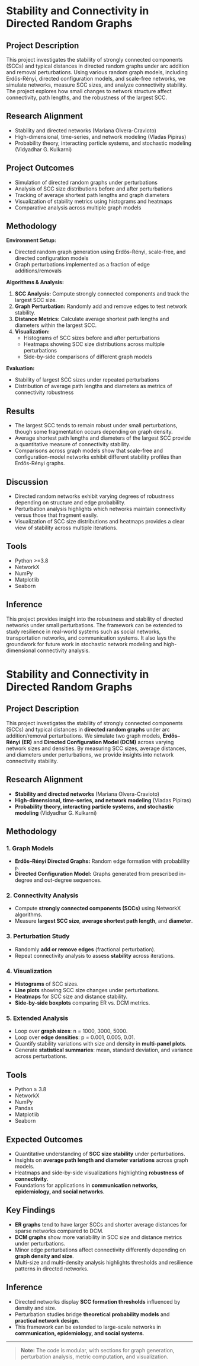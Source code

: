 # Stability and Connectivity in Directed Random Graphs

## Project Description
This project investigates the stability of strongly connected components (SCCs) and typical distances in directed random graphs under arc addition and removal perturbations. Using various random graph models, including Erdős-Rényi, directed configuration models, and scale-free networks, we simulate networks, measure SCC sizes, and analyze connectivity stability. The project explores how small changes to network structure affect connectivity, path lengths, and the robustness of the largest SCC.

## Research Alignment
- Stability and directed networks (Mariana Olvera-Cravioto)  
- High-dimensional, time-series, and network modeling (Vladas Pipiras)  
- Probability theory, interacting particle systems, and stochastic modeling (Vidyadhar G. Kulkarni)  

## Project Outcomes
- Simulation of directed random graphs under perturbations  
- Analysis of SCC size distributions before and after perturbations  
- Tracking of average shortest path lengths and graph diameters  
- Visualization of stability metrics using histograms and heatmaps  
- Comparative analysis across multiple graph models  

## Methodology
**Environment Setup:**  
- Directed random graph generation using Erdős-Rényi, scale-free, and directed configuration models  
- Graph perturbations implemented as a fraction of edge additions/removals  

**Algorithms & Analysis:**  
1. **SCC Analysis:** Compute strongly connected components and track the largest SCC size.  
2. **Graph Perturbation:** Randomly add and remove edges to test network stability.  
3. **Distance Metrics:** Calculate average shortest path lengths and diameters within the largest SCC.  
4. **Visualization:**  
   - Histograms of SCC sizes before and after perturbations  
   - Heatmaps showing SCC size distributions across multiple perturbations  
   - Side-by-side comparisons of different graph models  

**Evaluation:**  
- Stability of largest SCC sizes under repeated perturbations  
- Distribution of average path lengths and diameters as metrics of connectivity robustness  

## Results
- The largest SCC tends to remain robust under small perturbations, though some fragmentation occurs depending on graph density.  
- Average shortest path lengths and diameters of the largest SCC provide a quantitative measure of connectivity stability.  
- Comparisons across graph models show that scale-free and configuration-model networks exhibit different stability profiles than Erdős-Rényi graphs.  

## Discussion
- Directed random networks exhibit varying degrees of robustness depending on structure and edge probability.  
- Perturbation analysis highlights which networks maintain connectivity versus those that fragment easily.  
- Visualization of SCC size distributions and heatmaps provides a clear view of stability across multiple iterations.  

## Tools
- Python >=3.8  
- NetworkX  
- NumPy  
- Matplotlib  
- Seaborn  

## Inference
This project provides insight into the robustness and stability of directed networks under small perturbations. The framework can be extended to study resilience in real-world systems such as social networks, transportation networks, and communication systems. It also lays the groundwork for future work in stochastic network modeling and high-dimensional connectivity analysis.

# Stability and Connectivity in Directed Random Graphs

## Project Description
This project investigates the stability of strongly connected components (SCCs) and typical distances in **directed random graphs** under arc addition/removal perturbations. We simulate two graph models, **Erdős–Rényi (ER)** and **Directed Configuration Model (DCM)** across varying network sizes and densities. By measuring SCC sizes, average distances, and diameters under perturbations, we provide insights into network connectivity stability.

## Research Alignment
- **Stability and directed networks** (Mariana Olvera-Cravioto)  
- **High-dimensional, time-series, and network modeling** (Vladas Pipiras)  
- **Probability theory, interacting particle systems, and stochastic modeling** (Vidyadhar G. Kulkarni)  

## Methodology

### 1. Graph Models
- **Erdős–Rényi Directed Graphs:** Random edge formation with probability `p`.  
- **Directed Configuration Model:** Graphs generated from prescribed in-degree and out-degree sequences.

### 2. Connectivity Analysis
- Compute **strongly connected components (SCCs)** using NetworkX algorithms.  
- Measure **largest SCC size**, **average shortest path length**, and **diameter**.  

### 3. Perturbation Study
- Randomly **add or remove edges** (fractional perturbation).  
- Repeat connectivity analysis to assess **stability** across iterations.

### 4. Visualization
- **Histograms** of SCC sizes.  
- **Line plots** showing SCC size changes under perturbations.  
- **Heatmaps** for SCC size and distance stability.  
- **Side-by-side boxplots** comparing ER vs. DCM metrics.

### 5. Extended Analysis
- Loop over **graph sizes**: n = 1000, 3000, 5000.  
- Loop over **edge densities**: p = 0.001, 0.005, 0.01.  
- Quantify stability variations with size and density in **multi-panel plots**.  
- Generate **statistical summaries**: mean, standard deviation, and variance across perturbations.

## Tools
- Python ≥ 3.8  
- NetworkX  
- NumPy  
- Pandas  
- Matplotlib  
- Seaborn  

## Expected Outcomes
- Quantitative understanding of **SCC size stability** under perturbations.  
- Insights on **average path length and diameter variations** across graph models.  
- Heatmaps and side-by-side visualizations highlighting **robustness of connectivity**.  
- Foundations for applications in **communication networks, epidemiology, and social networks**.

## Key Findings
- **ER graphs** tend to have larger SCCs and shorter average distances for sparse networks compared to DCM.  
- **DCM graphs** show more variability in SCC size and distance metrics under perturbations.  
- Minor edge perturbations affect connectivity differently depending on **graph density and size**.  
- Multi-size and multi-density analysis highlights thresholds and resilience patterns in directed networks.

## Inference
- Directed networks display **SCC formation thresholds** influenced by density and size.  
- Perturbation studies bridge **theoretical probability models** and **practical network design**.  
- This framework can be extended to large-scale networks in **communication, epidemiology, and social systems**.

---

> **Note:** The code is modular, with sections for graph generation, perturbation analysis, metric computation, and visualization.
